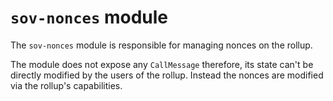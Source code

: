 # `sov-nonces` module

The `sov-nonces` module is responsible for managing nonces on the rollup.

The module does not expose any `CallMessage` therefore, its state can't be directly modified by the users of the rollup. Instead the nonces are modified via the rollup's capabilities.
